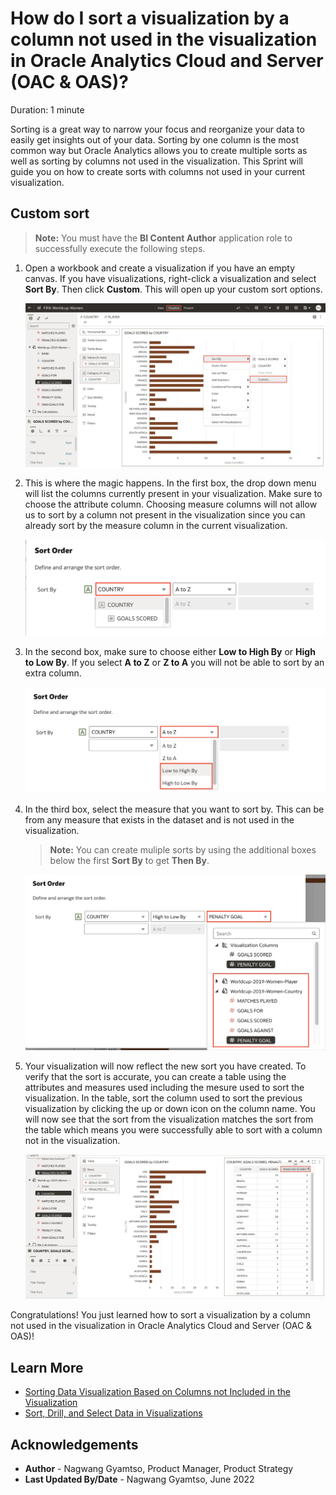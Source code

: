 # How do I sort a visualization by a column not used in the visualization in Oracle Analytics Cloud and Server (OAC & OAS)?

Duration: 1 minute

Sorting is a great way to narrow your focus and reorganize your data to easily get insights out of your data. Sorting by one column is the most common way but Oracle Analytics allows you to create multiple sorts as well as sorting by columns not used in the visualization. This Sprint will guide you on how to create sorts with columns not used in your current visualization.

## Custom sort
>**Note:** You must have the **BI Content Author** application role to successfully execute the following steps.

1. Open a workbook and create a visualization if you have an empty canvas. If you have visualizations, right-click a visualization and select **Sort By**. Then click **Custom**. This will open up your custom sort options.

    ![Sort by custom](images/sort-by.png)

2. This is where the magic happens. In the first box, the drop down menu will list the columns currently present in your visualization. Make sure to choose the attribute column. Choosing measure columns will not allow us to sort by a column not present in the visualization since you  can already sort by the measure column in the current visualization.

    ![column one](images/column-one.png)

3. In the second box, make sure to choose either **Low to High By** or **High to Low By**. If you select **A to Z** or **Z to A** you will not be able to sort by an extra column.

    ![column two](images/column-two.png)

4. In the third box, select the measure that you want to sort by. This can be from any measure that exists in the dataset and is not used in the visualization.

    >**Note:** You can create muliple sorts by using the additional boxes below the first **Sort By** to get **Then By**.

    ![column three](images/column-three.png)    

5. Your visualization will now reflect the new sort you have created. To verify that the sort is accurate, you can create a table using the attributes and measures used including the mesure used to sort the visualization. In the table, sort the column used to sort the previous visualization by clicking the up or down icon on the column name. You will now see that the sort from the visualization matches the sort from the table which means you were successfully able to sort with a column not in the visualization.

    ![Verify sort](images/verify-sort.png)

Congratulations! You just learned how to sort a visualization by a column not used in the visualization in Oracle Analytics Cloud and Server (OAC & OAS)!

## Learn More
* [Sorting Data Visualization Based on Columns not Included in the Visualization](https://www.youtube.com/watch?v=i5m1tLIUxIc)
* [Sort, Drill, and Select Data in Visualizations](https://docs.oracle.com/en/cloud/paas/analytics-cloud/acubi/sort-drill-and-select-data-visualizations.html)

## Acknowledgements
* **Author** - Nagwang Gyamtso, Product Manager, Product Strategy
* **Last Updated By/Date** - Nagwang Gyamtso,  June 2022

